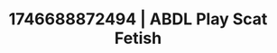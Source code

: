 ---
categories:
- Passionate kisses
- AI-generated
- Shadow play
- Intimate rituals
- Body positivity
- ASMR
- Delicate restraint
- Cosplay
image: /assets/images/1746688872494.jpg
layout: post
seo:
  description: Featured content with high-quality Scat Fetish, ABDL Play. HD images
    available.
  keywords: Scat Fetish, ABDL Play
  og_image: /assets/images/1746688872494.jpg
  schema_type: VisualArtwork
tags:
- ABDL Play
- Scat Fetish
- '#1746688872494'
title: 1746688872494 | ABDL Play Scat Fetish
---